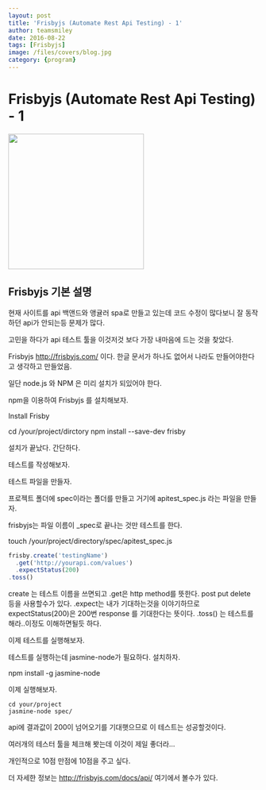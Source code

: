 ```yaml
---
layout: post
title: 'Frisbyjs (Automate Rest Api Testing) - 1' 
author: teamsmiley 
date: 2016-08-22
tags: [Frisbyjs]
image: /files/covers/blog.jpg
category: {program}
---
```

# Frisbyjs (Automate Rest Api Testing) - 1

<img src ="https://teamsmiley.github.io/assets/frisbyjs_logo.png" width=273 />

## Frisbyjs 기본 설명 

현재 사이트를 api 백앤드와 앵귤러 spa로 만들고 있는데 코드 수정이 많다보니 잘 동작하던 api가 안되는등 문제가 많다.

고민을 하다가 api 테스트 툴을 이것저것 보다 가장 내마음에 드는 것을 찾았다. 

Frisbyjs <http://frisbyjs.com/> 이다. 한글 문서가 하나도 없어서 나라도 만들어야한다고 생각하고 만들었음. 

일단 node.js 와 NPM 은 미리  설치가 되있어야 한다.

npm을 이용하여 Frisbyjs 를 설치해보자.

Install Frisby

cd /your/project/dirctory
npm install --save-dev frisby

설치가 끝났다.  간단하다. 

테스트를 작성해보자.

테스트 파일을 만들자. 

프로젝트 폴더에 spec이라는 폴더를 만들고 거기에 apitest_spec.js 라는 파일을 만들자.  

frisbyjs는 파일 이름이 _spec로 끝나는 것만 테스트를 한다. 

touch /your/project/directory/spec/apitest_spec.js

```js
frisby.create('testingName')
  .get('http://yourapi.com/values')
  .expectStatus(200)
.toss()
```

create 는 테스트 이름을 쓰면되고 
.get은 http method를 뜻한다. post put delete 등을 사용할수가 있다. 
.expect는 내가 기대하는것을 이야기하므로  expectStatus(200)은 200번 response 를 기대한다는 뜻이다. 
.toss() 는 테스트를 해라..이정도 이해하면될듯 하다. 



이제 테스트를 실행해보자.

테스트를 실행하는데 jasmine-node가 필요하다. 설치하자.

npm install -g jasmine-node

이제 실행해보자.

```
cd your/project
jasmine-node spec/
```

api에 결과값이 200이 넘어오기를 기대햇으므로 이 테스트는 성공할것이다. 

여러개의 테스터 툴을 체크해 봣는데 이것이 제일 좋더라...

개인적으로 10점 만점에 10점을 주고 싶다.

더 자세한 정보는 <http://frisbyjs.com/docs/api/> 여기에서 볼수가 있다. 





















